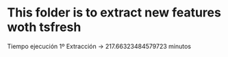 # This folder is to extract new features woth tsfresh
Tiempo ejecución 1º Extracción -> 217.66323484579723 minutos